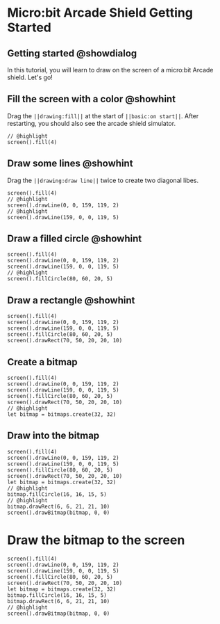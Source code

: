# Micro:bit Arcade Shield Getting Started

## Getting started @showdialog

In this tutorial, you will learn to draw on the screen of a micro:bit Arcade shield.
Let's go!

## Fill the screen with a color @showhint

Drag the `||drawing:fill||` at the start of `||basic:on start||`. After restarting, you should also see the arcade shield simulator.

```blocks
// @highlight
screen().fill(4)
```

## Draw some lines @showhint

Drag the `||drawing:draw line||` twice to create two diagonal libes.

```block
screen().fill(4)
// @highlight
screen().drawLine(0, 0, 159, 119, 2)
// @highlight
screen().drawLine(159, 0, 0, 119, 5)
```

## Draw a filled circle @showhint

```block
screen().fill(4)
screen().drawLine(0, 0, 159, 119, 2)
screen().drawLine(159, 0, 0, 119, 5)
// @highlight
screen().fillCircle(80, 60, 20, 5)
```

## Draw a rectangle @showhint

```block
screen().fill(4)
screen().drawLine(0, 0, 159, 119, 2)
screen().drawLine(159, 0, 0, 119, 5)
screen().fillCircle(80, 60, 20, 5)
screen().drawRect(70, 50, 20, 20, 10)
```

## Create a bitmap

```block
screen().fill(4)
screen().drawLine(0, 0, 159, 119, 2)
screen().drawLine(159, 0, 0, 119, 5)
screen().fillCircle(80, 60, 20, 5)
screen().drawRect(70, 50, 20, 20, 10)
// @highlight
let bitmap = bitmaps.create(32, 32)
```

## Draw into the bitmap

```block
screen().fill(4)
screen().drawLine(0, 0, 159, 119, 2)
screen().drawLine(159, 0, 0, 119, 5)
screen().fillCircle(80, 60, 20, 5)
screen().drawRect(70, 50, 20, 20, 10)
let bitmap = bitmaps.create(32, 32)
// @highlight
bitmap.fillCircle(16, 16, 15, 5)
// @highlight
bitmap.drawRect(6, 6, 21, 21, 10)
screen().drawBitmap(bitmap, 0, 0)
```

# Draw the bitmap to the screen

```block
screen().fill(4)
screen().drawLine(0, 0, 159, 119, 2)
screen().drawLine(159, 0, 0, 119, 5)
screen().fillCircle(80, 60, 20, 5)
screen().drawRect(70, 50, 20, 20, 10)
let bitmap = bitmaps.create(32, 32)
bitmap.fillCircle(16, 16, 15, 5)
bitmap.drawRect(6, 6, 21, 21, 10)
// @highlight
screen().drawBitmap(bitmap, 0, 0)
```

